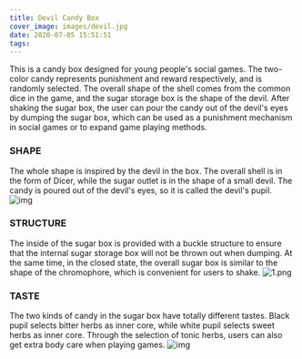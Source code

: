 ```yaml
---
title: Devil Candy Box
cover_image: images/devil.jpg
date: 2020-07-05 15:51:51
tags:
---
```

This is a candy box designed for young people's social games. The two-color candy represents punishment and reward respectively, and is randomly selected. The overall shape of the shell comes from the common dice in the game, and the sugar storage box is the shape of the devil. After shaking the sugar box, the user can pour the candy out of the devil's eyes by dumping the sugar box, which can be used as a punishment mechanism in social games or to expand game playing methods.
### SHAPE
The whole shape is inspired by the devil in the box. The overall shell is in the form of Dicer, while the sugar outlet is in the shape of a small devil. The candy is poured out of the devil's eyes, so it is called the devil's pupil.
![img](https://picsum.photos/600/400/?random)
### STRUCTURE
The inside of the sugar box is provided with a buckle structure to ensure that the internal sugar storage box will not be thrown out when dumping. At the same time, in the closed state, the overall sugar box is similar to the shape of the chromophore, which is convenient for users to shake.
![1.png](https://i.loli.net/2020/07/24/9KzxMEROaD8YJkX.png)
### TASTE
The two kinds of candy in the sugar box have totally different tastes. Black pupil selects bitter herbs as inner core, while white pupil selects sweet herbs as inner core. Through the selection of tonic herbs, users can also get extra body care when playing games.
![img](https://picsum.photos/600/400/?random)



